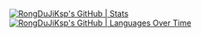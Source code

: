 [![RongDuJiKsp's GitHub | Stats](https://stats.quine.sh/RongDuJiKsp/github?theme=dark)](https://quine.sh?utm_source=widgets&utm_campaign=RongDuJiKsp)
[![RongDuJiKsp's GitHub | Languages Over Time](https://stats.quine.sh/RongDuJiKsp/languages-over-time?theme=dark)](https://quine.sh?utm_source=widgets&utm_campaign=RongDuJiKsp)
